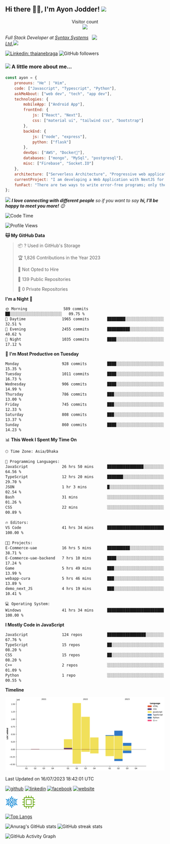 
<h2>Hi there 👋🏻, I'm Ayon Jodder! <img src="https://media.giphy.com/media/12oufCB0MyZ1Go/giphy.gif" width="50"></h2>

<p align="center"> 
  Visitor count<br>
  <img src="https://profile-counter.glitch.me/AyonJD/count.svg" />
</p>

<img align='right' src="https://media.giphy.com/media/M9gbBd9nbDrOTu1Mqx/giphy.gif" width="230">
<p><em>Full Stack Developer at <a href="#">Syntax Systems Ltd.</a><img src="https://media.giphy.com/media/WUlplcMpOCEmTGBtBW/giphy.gif" width="30"> 
</em></p>

<!-- ![A MERN Stack Developer](https://raw.githubusercontent.com/AyonJD/AyonJD/main/cover.jpg) -->

[![Linkedin: thaianebraga](https://img.shields.io/badge/-ayon-blue?style=flat-square&logo=Linkedin&logoColor=white&link=https://www.linkedin.com/in/ayon-jodder/)](https://www.linkedin.com/in/ayon-jodder/)
![GitHub followers](https://img.shields.io/github/followers/AyonJD?label=Follow&style=social)

### <img src="https://media.giphy.com/media/VgCDAzcKvsR6OM0uWg/giphy.gif" width="50"> A little more about me... 

```javascript
const ayon = {
    pronouns: "He" | "Him",
    code: ["Javascript", "Typescript", "Python"],
    askMeAbout: ["web dev", "tech", "app dev"],
    technologies: {
        mobileApp: ["Android App"],
        frontEnd: {
            js: ["React", "Next"],
            css: ["material ui", "tailwind css", "bootstrap"]
        },
        backEnd: {
            js: ["node", "express"],
            python: ["flask"]
        },
        devOps: ["AWS", "Docker🐳"],
        databases: ["mongo", "MySql", "postgresql"],
        misc: ["Firebase", "Socket.IO"]
    },
    architecture: ["Serverless Architecture", "Progressive web applications", "Single page applications"],
    currentProject: "I am developing a Web Application with NextJS for Syntax Systems Ltd."
    funFact: "There are two ways to write error-free programs; only the third one works"
};
```
<img src="https://media.giphy.com/media/LnQjpWaON8nhr21vNW/giphy.gif" width="60"> <em><b>I love connecting with different people</b> so if you want to say <b>hi, I'll be happy to meet you more!</b> 😊</em>

<!--START_SECTION:waka-->
![Code Time](http://img.shields.io/badge/Code%20Time-400%20hrs%2028%20mins-blue)

![Profile Views](http://img.shields.io/badge/Profile%20Views-0-blue)

**🐱 My GitHub Data** 

> 📦 ? Used in GitHub's Storage 
 > 
> 🏆 1,826 Contributions in the Year 2023
 > 
> 🚫 Not Opted to Hire
 > 
> 📜 139 Public Repositories 
 > 
> 🔑 0 Private Repositories 
 > 
**I'm a Night 🦉** 

```text
🌞 Morning                589 commits         ██░░░░░░░░░░░░░░░░░░░░░░░   09.75 % 
🌆 Daytime                1965 commits        ████████░░░░░░░░░░░░░░░░░   32.51 % 
🌃 Evening                2455 commits        ██████████░░░░░░░░░░░░░░░   40.62 % 
🌙 Night                  1035 commits        ████░░░░░░░░░░░░░░░░░░░░░   17.12 % 
```
📅 **I'm Most Productive on Tuesday** 

```text
Monday                   928 commits         ████░░░░░░░░░░░░░░░░░░░░░   15.35 % 
Tuesday                  1011 commits        ████░░░░░░░░░░░░░░░░░░░░░   16.73 % 
Wednesday                906 commits         ████░░░░░░░░░░░░░░░░░░░░░   14.99 % 
Thursday                 786 commits         ███░░░░░░░░░░░░░░░░░░░░░░   13.00 % 
Friday                   745 commits         ███░░░░░░░░░░░░░░░░░░░░░░   12.33 % 
Saturday                 808 commits         ███░░░░░░░░░░░░░░░░░░░░░░   13.37 % 
Sunday                   860 commits         ████░░░░░░░░░░░░░░░░░░░░░   14.23 % 
```


📊 **This Week I Spent My Time On** 

```text
🕑︎ Time Zone: Asia/Dhaka

💬 Programming Languages: 
JavaScript               26 hrs 50 mins      ████████████████░░░░░░░░░   64.56 % 
TypeScript               12 hrs 20 mins      ███████░░░░░░░░░░░░░░░░░░   29.70 % 
JSON                     1 hr 3 mins         █░░░░░░░░░░░░░░░░░░░░░░░░   02.54 % 
Bash                     31 mins             ░░░░░░░░░░░░░░░░░░░░░░░░░   01.26 % 
CSS                      22 mins             ░░░░░░░░░░░░░░░░░░░░░░░░░   00.89 % 

🔥 Editors: 
VS Code                  41 hrs 34 mins      █████████████████████████   100.00 % 

🐱‍💻 Projects: 
E-Commerce-uae           16 hrs 5 mins       ██████████░░░░░░░░░░░░░░░   38.71 % 
E-Commerce-uae-backend   7 hrs 10 mins       ████░░░░░░░░░░░░░░░░░░░░░   17.24 % 
Game                     5 hrs 49 mins       ███░░░░░░░░░░░░░░░░░░░░░░   13.99 % 
webapp-cura              5 hrs 46 mins       ███░░░░░░░░░░░░░░░░░░░░░░   13.89 % 
demo_next_JS             4 hrs 19 mins       ███░░░░░░░░░░░░░░░░░░░░░░   10.41 % 

💻 Operating System: 
Windows                  41 hrs 34 mins      █████████████████████████   100.00 % 
```

**I Mostly Code in JavaScript** 

```text
JavaScript               124 repos           █████████████████░░░░░░░░   67.76 % 
TypeScript               15 repos            ██░░░░░░░░░░░░░░░░░░░░░░░   08.20 % 
CSS                      15 repos            ██░░░░░░░░░░░░░░░░░░░░░░░   08.20 % 
C++                      2 repos             ░░░░░░░░░░░░░░░░░░░░░░░░░   01.09 % 
Python                   1 repo              ░░░░░░░░░░░░░░░░░░░░░░░░░   00.55 % 
```



**Timeline**

![Lines of Code chart](https://raw.githubusercontent.com/AyonJD/AyonJD/master/assets/bar_graph.png)


 Last Updated on 16/07/2023 18:42:01 UTC
<!--END_SECTION:waka-->


[<img src='https://cdn.jsdelivr.net/npm/simple-icons@3.0.1/icons/github.svg' alt='github' height='40'>](https://github.com/AyonJD)  [<img src='https://cdn.jsdelivr.net/npm/simple-icons@3.0.1/icons/linkedin.svg' alt='linkedin' height='40'>](https://www.linkedin.com/in/ayon-jodder/)  [<img src='https://cdn.jsdelivr.net/npm/simple-icons@3.0.1/icons/facebook.svg' alt='facebook' height='40'>](https://www.facebook.com/ayon.jodder.75)  [<img src='https://cdn.jsdelivr.net/npm/simple-icons@3.0.1/icons/icloud.svg' alt='website' height='40'>](https://ayon-jodder-portfolio.web.app/)  

<a href='https://archiveprogram.github.com/'><img src='https://raw.githubusercontent.com/acervenky/animated-github-badges/master/assets/acbadge.gif' width='40' height='40'></a> <a href='https://docs.github.com/en/developers'><img src='https://raw.githubusercontent.com/acervenky/animated-github-badges/master/assets/devbadge.gif' width='40' height='40'></a> 

[![Top Langs](https://github-readme-stats.vercel.app/api/top-langs/?username=AyonJD&theme=cobalt)](https://github.com/anuraghazra/github-readme-stats)

![Anurag's GitHub stats](https://github-readme-stats.vercel.app/api?username=AyonJD&show_icons=true&theme=cobalt) ![GitHub streak stats](https://github-readme-streak-stats.herokuapp.com/?user=AyonJD&theme=cobalt)  

![GitHub Activity Graph](https://activity-graph.herokuapp.com/graph?username=AyonJD&theme=cobalt)  



